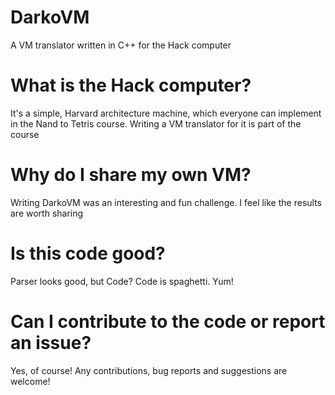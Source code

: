 # DarkoVM
 A VM translator written in C++ for the Hack computer
# What is the Hack computer?
 It's a simple, Harvard architecture machine, which everyone can implement in the Nand to Tetris course. Writing a VM translator for it is part of the course
# Why do I share my own VM?
 Writing DarkoVM was an interesting and fun challenge. I feel like the results are worth sharing
# Is this code good?
 Parser looks good, but Code? Code is spaghetti. Yum!
# Can I contribute to the code or report an issue?
 Yes, of course! Any contributions, bug reports and suggestions are welcome!
